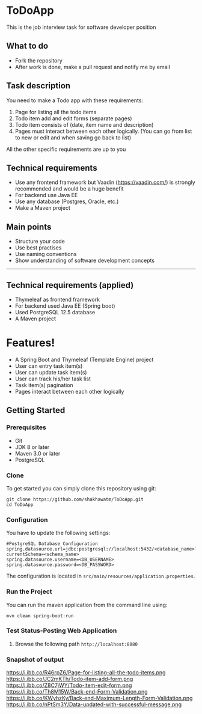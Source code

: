 # ToDoApp

This is the job interview task for software developer position

## What to do
* Fork the repository
* After work is done, make a pull request and notify me by email

## Task description
You need to make a Todo app with these requirements:
1. Page for listing all the todo items
2. Todo item add and edit forms (separate pages)
3. Todo item consists of (date, item name and description)
4. Pages must interact between each other logically. (You can go from list to new or edit and when saving go back to list)

All the other specific requirements are up to you

## Technical requirements
* Use any frontend framework but Vaadin (https://vaadin.com/) is strongly recommended and would be a huge benefit
* For backend use Java EE
* Use any database (Postgres, Oracle, etc.)
* Make a Maven project

## Main points
* Structure your code
* Use best practises
* Use naming conventions
* Show understanding of software development concepts

**********

## Technical requirements (applied)
* Thymeleaf as frontend framework
* For backend used Java EE (Spring boot)
* Used PostgreSQL 12.5 database
* A Maven project

# Features!
- A Spring Boot and Thymeleaf (Template Engine) project 
- User can entry task item(s)
- User can update task item(s)
- User can track his/her task list
- Task item(s) pagination
- Pages interact between each other logically

## Getting Started
### Prerequisites
* Git
* JDK 8 or later
* Maven 3.0 or later
* PostgreSQL

### Clone
To get started you can simply clone this repository using git:
```
git clone https://github.com/shakhawatm/ToDoApp.git
cd ToDoApp
```

### Configuration
You have to update the following settings:
```
#PostgreSQL Database Configuration
spring.datasource.url=jdbc:postgresql://localhost:5432/<database_name>?currentSchema=<schema_name>
spring.datasource.username=<DB_USERNAME>
spring.datasource.password=<DB_PASSWORD>
```

The configuration is located in `src/main/resources/application.properties`.

### Run the Project
You can run the maven application from the command line using:
```
mvn clean spring-boot:run
```

### Test Status-Posting Web Application
1. Browse the following path `http://localhost:8080`

### Snapshot of output
https://i.ibb.co/R46rpZ6/Page-for-listing-all-the-todo-items.png
https://i.ibb.co/JC2mKTh/Todo-item-add-form.png
https://i.ibb.co/Z8C7jWY/Todo-item-edit-form.png
https://i.ibb.co/Th8M15W/Back-end-Form-Validation.png
https://i.ibb.co/KWyhzKy/Back-end-Maximum-Length-Form-Validation.png
https://i.ibb.co/nPtSm3Y/Data-updated-with-successful-message.png